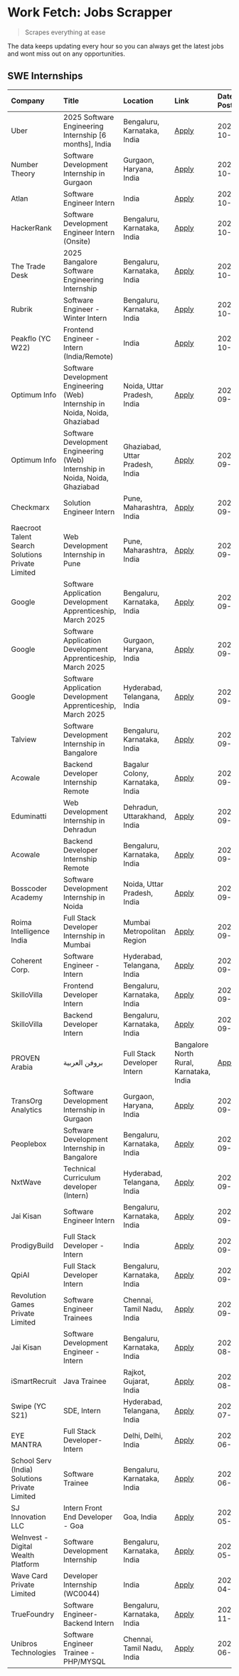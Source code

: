 # Work Fetch: Jobs Scrapper
> Scrapes everything at ease

The data keeps updating every hour so you can always get the latest jobs and wont miss out on any opportunities.

## SWE Internships
<!--START_SECTION:workfetch-->
| Company                                          | Title                                                                        | Location                                | Link                                                                                                                                                                                                                                                                              | Date Posted   |
|:-------------------------------------------------|:-----------------------------------------------------------------------------|:----------------------------------------|:----------------------------------------------------------------------------------------------------------------------------------------------------------------------------------------------------------------------------------------------------------------------------------|:--------------|
| Uber                                             | 2025 Software Engineering Internship [6 months], India                       | Bengaluru, Karnataka, India             | [Apply](https://in.linkedin.com/jobs/view/2025-software-engineering-internship-6-months-india-at-uber-4043151908?position=18&pageNum=0&refId=YzMhRN%2BY9EJAR5q09887lw%3D%3D&trackingId=BRtw1NuBo6qtYWm6kdYS%2BA%3D%3D)                                                            | 2024-10-04    |
| Number Theory                                    | Software Development Internship in Gurgaon                                   | Gurgaon, Haryana, India                 | [Apply](https://in.linkedin.com/jobs/view/software-development-internship-in-gurgaon-at-number-theory-4042414715?position=51&pageNum=0&refId=YzMhRN%2BY9EJAR5q09887lw%3D%3D&trackingId=yZehQl6JLK%2FEX9XL0Pn10Q%3D%3D)                                                            | 2024-10-04    |
| Atlan                                            | Software Engineer Intern                                                     | India                                   | [Apply](https://in.linkedin.com/jobs/view/software-engineer-intern-at-atlan-4040478822?position=53&pageNum=0&refId=YzMhRN%2BY9EJAR5q09887lw%3D%3D&trackingId=VhwTB%2F8EbjRHMS8lNN71VA%3D%3D)                                                                                      | 2024-10-04    |
| HackerRank                                       | Software Development Engineer Intern (Onsite)                                | Bengaluru, Karnataka, India             | [Apply](https://in.linkedin.com/jobs/view/software-development-engineer-intern-onsite-at-hackerrank-4040131804?position=27&pageNum=0&refId=YzMhRN%2BY9EJAR5q09887lw%3D%3D&trackingId=SNnKD53bQtrl0aTYNeBtVQ%3D%3D)                                                                | 2024-10-03    |
| The Trade Desk                                   | 2025 Bangalore Software Engineering Internship                               | Bengaluru, Karnataka, India             | [Apply](https://in.linkedin.com/jobs/view/2025-bangalore-software-engineering-internship-at-the-trade-desk-3987456531?position=13&pageNum=0&refId=YzMhRN%2BY9EJAR5q09887lw%3D%3D&trackingId=AvZo3mfRedm%2BbSlbPgufsw%3D%3D)                                                       | 2024-10-02    |
| Rubrik                                           | Software Engineer - Winter Intern                                            | Bengaluru, Karnataka, India             | [Apply](https://in.linkedin.com/jobs/view/software-engineer-winter-intern-at-rubrik-4006567784?position=17&pageNum=0&refId=YzMhRN%2BY9EJAR5q09887lw%3D%3D&trackingId=XUwW%2Fjomu1TOHRBhBy%2Fs3g%3D%3D)                                                                            | 2024-10-02    |
| Peakflo (YC W22)                                 | Frontend Engineer - Intern (India/Remote)                                    | India                                   | [Apply](https://in.linkedin.com/jobs/view/frontend-engineer-intern-india-remote-at-peakflo-yc-w22-4037729755?position=14&pageNum=0&refId=YzMhRN%2BY9EJAR5q09887lw%3D%3D&trackingId=mHMjWGR0WiwmZBqEKm3LSA%3D%3D)                                                                  | 2024-10-01    |
| Optimum Info                                     | Software Development Engineering (Web) Internship in Noida, Noida, Ghaziabad | Noida, Uttar Pradesh, India             | [Apply](https://in.linkedin.com/jobs/view/software-development-engineering-web-internship-in-noida-noida-ghaziabad-at-optimum-info-4037042231?position=6&pageNum=0&refId=YzMhRN%2BY9EJAR5q09887lw%3D%3D&trackingId=t%2FMZTkhsWEkEpz6Q%2BBWa5w%3D%3D)                              | 2024-09-27    |
| Optimum Info                                     | Software Development Engineering (Web) Internship in Noida, Noida, Ghaziabad | Ghaziabad, Uttar Pradesh, India         | [Apply](https://in.linkedin.com/jobs/view/software-development-engineering-web-internship-in-noida-noida-ghaziabad-at-optimum-info-4037041629?position=7&pageNum=0&refId=YzMhRN%2BY9EJAR5q09887lw%3D%3D&trackingId=pbemmg4dGepClai6p1DOgw%3D%3D)                                  | 2024-09-27    |
| Checkmarx                                        | Solution Engineer Intern                                                     | Pune, Maharashtra, India                | [Apply](https://in.linkedin.com/jobs/view/solution-engineer-intern-at-checkmarx-4036405936?position=58&pageNum=0&refId=YzMhRN%2BY9EJAR5q09887lw%3D%3D&trackingId=S8G5Fn6qNqB4%2BX%2BfUBZ%2BzQ%3D%3D)                                                                              | 2024-09-27    |
| Raecroot Talent Search Solutions Private Limited | Web Development Internship in Pune                                           | Pune, Maharashtra, India                | [Apply](https://in.linkedin.com/jobs/view/web-development-internship-in-pune-at-raecroot-talent-search-solutions-private-limited-4034584677?position=45&pageNum=0&refId=YzMhRN%2BY9EJAR5q09887lw%3D%3D&trackingId=RrejCZjmsP%2BH82DALpj7uw%3D%3D)                                 | 2024-09-26    |
| Google                                           | Software Application Development Apprenticeship, March 2025                  | Bengaluru, Karnataka, India             | [Apply](https://in.linkedin.com/jobs/view/software-application-development-apprenticeship-march-2025-at-google-4032957527?position=2&pageNum=0&refId=YzMhRN%2BY9EJAR5q09887lw%3D%3D&trackingId=DCcjIdttVCKWg9S1oGd71A%3D%3D)                                                      | 2024-09-24    |
| Google                                           | Software Application Development Apprenticeship, March 2025                  | Gurgaon, Haryana, India                 | [Apply](https://in.linkedin.com/jobs/view/software-application-development-apprenticeship-march-2025-at-google-4032958554?position=3&pageNum=0&refId=YzMhRN%2BY9EJAR5q09887lw%3D%3D&trackingId=fEI1Vpd8HJ7gQi%2F82MZmBQ%3D%3D)                                                    | 2024-09-24    |
| Google                                           | Software Application Development Apprenticeship, March 2025                  | Hyderabad, Telangana, India             | [Apply](https://in.linkedin.com/jobs/view/software-application-development-apprenticeship-march-2025-at-google-4032957528?position=4&pageNum=0&refId=YzMhRN%2BY9EJAR5q09887lw%3D%3D&trackingId=ROb8%2BMjqHLWHSXwOCpq2eA%3D%3D)                                                    | 2024-09-24    |
| Talview                                          | Software Development Internship in Bangalore                                 | Bengaluru, Karnataka, India             | [Apply](https://in.linkedin.com/jobs/view/software-development-internship-in-bangalore-at-talview-4033703077?position=10&pageNum=0&refId=YzMhRN%2BY9EJAR5q09887lw%3D%3D&trackingId=%2FKufczTqx7yrcn16TDimgA%3D%3D)                                                                | 2024-09-23    |
| Acowale                                          | Backend Developer Internship Remote                                          | Bagalur Colony, Karnataka, India        | [Apply](https://in.linkedin.com/jobs/view/backend-developer-internship-remote-at-acowale-4030088707?position=16&pageNum=0&refId=YzMhRN%2BY9EJAR5q09887lw%3D%3D&trackingId=%2FwguUJDkBRQKwRbIYuwYIQ%3D%3D)                                                                         | 2024-09-21    |
| Eduminatti                                       | Web Development Internship in Dehradun                                       | Dehradun, Uttarakhand, India            | [Apply](https://in.linkedin.com/jobs/view/web-development-internship-in-dehradun-at-eduminatti-4032105381?position=25&pageNum=0&refId=YzMhRN%2BY9EJAR5q09887lw%3D%3D&trackingId=Pkq5W0dqwGh%2Fdtp7t80MnA%3D%3D)                                                                   | 2024-09-21    |
| Acowale                                          | Backend Developer Internship Remote                                          | Bengaluru, Karnataka, India             | [Apply](https://in.linkedin.com/jobs/view/backend-developer-internship-remote-at-acowale-4030975489?position=9&pageNum=0&refId=YzMhRN%2BY9EJAR5q09887lw%3D%3D&trackingId=CspqTW5oO5ai9xAdZDHMyQ%3D%3D)                                                                            | 2024-09-20    |
| Bosscoder Academy                                | Software Development Internship in Noida                                     | Noida, Uttar Pradesh, India             | [Apply](https://in.linkedin.com/jobs/view/software-development-internship-in-noida-at-bosscoder-academy-4031161323?position=15&pageNum=0&refId=YzMhRN%2BY9EJAR5q09887lw%3D%3D&trackingId=QekNMgtSPYDIahrvPN7bsA%3D%3D)                                                            | 2024-09-20    |
| Roima Intelligence India                         | Full Stack Developer Internship in Mumbai                                    | Mumbai Metropolitan Region              | [Apply](https://in.linkedin.com/jobs/view/full-stack-developer-internship-in-mumbai-at-roima-intelligence-india-4031159544?position=47&pageNum=0&refId=YzMhRN%2BY9EJAR5q09887lw%3D%3D&trackingId=SDw4B5CYvhISHwRq2vwCrg%3D%3D)                                                    | 2024-09-20    |
| Coherent Corp.                                   | Software Engineer - Intern                                                   | Hyderabad, Telangana, India             | [Apply](https://in.linkedin.com/jobs/view/software-engineer-intern-at-coherent-corp-4029132427?position=20&pageNum=0&refId=YzMhRN%2BY9EJAR5q09887lw%3D%3D&trackingId=1%2FFGblnbfbh33NhJHwagog%3D%3D)                                                                              | 2024-09-18    |
| SkilloVilla                                      | Frontend Developer Intern                                                    | Bengaluru, Karnataka, India             | [Apply](https://in.linkedin.com/jobs/view/frontend-developer-intern-at-skillovilla-4025873510?position=8&pageNum=0&refId=YzMhRN%2BY9EJAR5q09887lw%3D%3D&trackingId=SjLsuu5kYkjV9XgWoIwhxQ%3D%3D)                                                                                  | 2024-09-17    |
| SkilloVilla                                      | Backend Developer Intern                                                     | Bengaluru, Karnataka, India             | [Apply](https://in.linkedin.com/jobs/view/backend-developer-intern-at-skillovilla-4025860894?position=11&pageNum=0&refId=YzMhRN%2BY9EJAR5q09887lw%3D%3D&trackingId=6aJ%2Fx2cYyEnVNp16bZeZoA%3D%3D)                                                                                | 2024-09-17    |
| PROVEN Arabia | بروفن العربية                    | Full Stack Developer Intern                                                  | Bangalore North Rural, Karnataka, India | [Apply](https://in.linkedin.com/jobs/view/full-stack-developer-intern-at-proven-arabia-%D8%A8%D8%B1%D9%88%D9%81%D9%86-%D8%A7%D9%84%D8%B9%D8%B1%D8%A8%D9%8A%D8%A9-4028862862?position=59&pageNum=0&refId=YzMhRN%2BY9EJAR5q09887lw%3D%3D&trackingId=SynT9z%2FHPQDJTBk6vQVN5g%3D%3D) | 2024-09-17    |
| TransOrg Analytics                               | Software Development Internship in Gurgaon                                   | Gurgaon, Haryana, India                 | [Apply](https://in.linkedin.com/jobs/view/software-development-internship-in-gurgaon-at-transorg-analytics-4024791052?position=52&pageNum=0&refId=YzMhRN%2BY9EJAR5q09887lw%3D%3D&trackingId=JBW5pgC3FY9frcR2UohM7Q%3D%3D)                                                         | 2024-09-12    |
| Peoplebox                                        | Software Development Internship in Bangalore                                 | Bengaluru, Karnataka, India             | [Apply](https://in.linkedin.com/jobs/view/software-development-internship-in-bangalore-at-peoplebox-4022411601?position=12&pageNum=0&refId=YzMhRN%2BY9EJAR5q09887lw%3D%3D&trackingId=t8YwXuJkgXIf2M9ZqQJ15A%3D%3D)                                                                | 2024-09-10    |
| NxtWave                                          | Technical Curriculum developer (Intern)                                      | Hyderabad, Telangana, India             | [Apply](https://in.linkedin.com/jobs/view/technical-curriculum-developer-intern-at-nxtwave-4020462207?position=34&pageNum=0&refId=YzMhRN%2BY9EJAR5q09887lw%3D%3D&trackingId=28aGwra5cTKvlstknVyvcQ%3D%3D)                                                                         | 2024-09-09    |
| Jai Kisan                                        | Software Engineer Intern                                                     | Bengaluru, Karnataka, India             | [Apply](https://in.linkedin.com/jobs/view/software-engineer-intern-at-jai-kisan-4024075360?position=35&pageNum=0&refId=YzMhRN%2BY9EJAR5q09887lw%3D%3D&trackingId=nCABOMy3F0h7wQ0LSBqtyA%3D%3D)                                                                                    | 2024-09-09    |
| ProdigyBuild                                     | Full Stack Developer - Intern                                                | India                                   | [Apply](https://in.linkedin.com/jobs/view/full-stack-developer-intern-at-prodigybuild-4019591942?position=44&pageNum=0&refId=YzMhRN%2BY9EJAR5q09887lw%3D%3D&trackingId=Vn%2BkcgNOy7fn%2Fa4MoVOxWw%3D%3D)                                                                          | 2024-09-08    |
| QpiAI                                            | Full Stack Developer Intern                                                  | Bengaluru, Karnataka, India             | [Apply](https://in.linkedin.com/jobs/view/full-stack-developer-intern-at-qpiai-4017395346?position=29&pageNum=0&refId=YzMhRN%2BY9EJAR5q09887lw%3D%3D&trackingId=DD3Fsu8Rn1LX1RlSHu%2BAVw%3D%3D)                                                                                   | 2024-09-06    |
| Revolution Games Private Limited                 | Software Engineer Trainees                                                   | Chennai, Tamil Nadu, India              | [Apply](https://in.linkedin.com/jobs/view/software-engineer-trainees-at-revolution-games-private-limited-4015912927?position=28&pageNum=0&refId=YzMhRN%2BY9EJAR5q09887lw%3D%3D&trackingId=Djj894%2F%2BioyPnV%2BJKdNXFw%3D%3D)                                                     | 2024-09-02    |
| Jai Kisan                                        | Software Development Engineer - Intern                                       | Bengaluru, Karnataka, India             | [Apply](https://in.linkedin.com/jobs/view/software-development-engineer-intern-at-jai-kisan-4027288169?position=24&pageNum=0&refId=YzMhRN%2BY9EJAR5q09887lw%3D%3D&trackingId=qEsh%2BiigaAPMxh3e5mKqGg%3D%3D)                                                                      | 2024-08-22    |
| iSmartRecruit                                    | Java Trainee                                                                 | Rajkot, Gujarat, India                  | [Apply](https://in.linkedin.com/jobs/view/java-trainee-at-ismartrecruit-3992301825?position=30&pageNum=0&refId=YzMhRN%2BY9EJAR5q09887lw%3D%3D&trackingId=5B6XzEjQSNqrPOu31rLfsQ%3D%3D)                                                                                            | 2024-08-06    |
| Swipe (YC S21)                                   | SDE, Intern                                                                  | Hyderabad, Telangana, India             | [Apply](https://in.linkedin.com/jobs/view/sde-intern-at-swipe-yc-s21-3980368092?position=37&pageNum=0&refId=YzMhRN%2BY9EJAR5q09887lw%3D%3D&trackingId=06liR3KcpcMTqYM%2BvHiY8g%3D%3D)                                                                                             | 2024-07-22    |
| EYE MANTRA                                       | Full Stack Developer- Intern                                                 | Delhi, Delhi, India                     | [Apply](https://in.linkedin.com/jobs/view/full-stack-developer-intern-at-eye-mantra-3960988037?position=43&pageNum=0&refId=YzMhRN%2BY9EJAR5q09887lw%3D%3D&trackingId=2v3AE05D3HJhoFwhA8%2Btpw%3D%3D)                                                                              | 2024-06-28    |
| School Serv (India) Solutions Private Limited    | Software Trainee                                                             | Bengaluru, Karnataka, India             | [Apply](https://in.linkedin.com/jobs/view/software-trainee-at-school-serv-india-solutions-private-limited-3953917603?position=41&pageNum=0&refId=YzMhRN%2BY9EJAR5q09887lw%3D%3D&trackingId=7n%2Fy7SrQ7xPNILKOLySbPg%3D%3D)                                                        | 2024-06-19    |
| SJ Innovation LLC                                | Intern Front End Developer - Goa                                             | Goa, India                              | [Apply](https://in.linkedin.com/jobs/view/intern-front-end-developer-goa-at-sj-innovation-llc-3931678611?position=21&pageNum=0&refId=YzMhRN%2BY9EJAR5q09887lw%3D%3D&trackingId=6y7nkkKM7amA3tb%2FUnQoyw%3D%3D)                                                                    | 2024-05-24    |
| WeInvest - Digital Wealth Platform               | Software Development Internship                                              | Bengaluru, Karnataka, India             | [Apply](https://in.linkedin.com/jobs/view/software-development-internship-at-weinvest-digital-wealth-platform-3912867225?position=5&pageNum=0&refId=YzMhRN%2BY9EJAR5q09887lw%3D%3D&trackingId=nI8trdTqT%2FUbEIYr9LGNCg%3D%3D)                                                     | 2024-05-01    |
| Wave Card Private Limited                        | Developer Internship (WC0044)                                                | India                                   | [Apply](https://in.linkedin.com/jobs/view/developer-internship-wc0044-at-wave-card-private-limited-3900079966?position=42&pageNum=0&refId=YzMhRN%2BY9EJAR5q09887lw%3D%3D&trackingId=5UwRC7D4xrvd5IFLq%2BVDrQ%3D%3D)                                                               | 2024-04-15    |
| TrueFoundry                                      | Software Engineer-Backend Intern                                             | Bengaluru, Karnataka, India             | [Apply](https://in.linkedin.com/jobs/view/software-engineer-backend-intern-at-truefoundry-3779508170?position=40&pageNum=0&refId=YzMhRN%2BY9EJAR5q09887lw%3D%3D&trackingId=hHpYKVkW%2Bnp6XTIAz1dv8Q%3D%3D)                                                                        | 2023-11-10    |
| Unibros Technologies                             | Software Engineer Trainee - PHP/MYSQL                                        | Chennai, Tamil Nadu, India              | [Apply](https://in.linkedin.com/jobs/view/software-engineer-trainee-php-mysql-at-unibros-technologies-3656599241?position=36&pageNum=0&refId=YzMhRN%2BY9EJAR5q09887lw%3D%3D&trackingId=kBVIj7QvvRUv47TFbEKVnA%3D%3D)                                                              | 2023-06-12    |
<!--END_SECTION:workfetch-->
